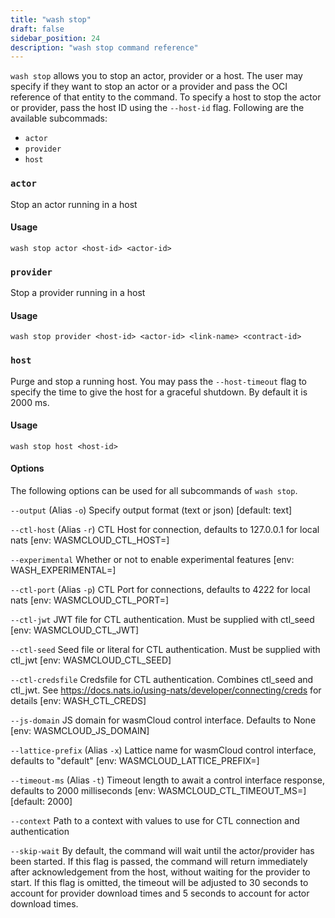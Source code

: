 ```yaml
---
title: "wash stop"
draft: false
sidebar_position: 24
description: "wash stop command reference"
--- 
```


`wash stop` allows you to stop an actor, provider or a host. The user may specify if they want to stop an actor or a provider and pass the OCI reference of that entity to the command. To specify a host to stop the actor or provider, pass the host ID using the `--host-id` flag. Following are the available subcommads:

- `actor`
- `provider`
- `host`

### `actor`

Stop an actor running in a host

#### Usage

```
wash stop actor <host-id> <actor-id>
```

### `provider`

Stop a provider running in a host

#### Usage

```
wash stop provider <host-id> <actor-id> <link-name> <contract-id>
```

### `host`

Purge and stop a running host. You may pass the `--host-timeout` flag to specify the time to give the host for a graceful shutdown. By default it is 2000 ms.

#### Usage

```
wash stop host <host-id>
```

#### Options

The following options can be used for all subcommands of `wash stop`.

`--output` (Alias `-o`) Specify output format (text or json) [default: text]

`--ctl-host` (Alias `-r`) CTL Host for connection, defaults to 127.0.0.1 for local nats [env: WASMCLOUD_CTL_HOST=]

`--experimental` Whether or not to enable experimental features [env: WASH_EXPERIMENTAL=]

`--ctl-port` (Alias `-p`) CTL Port for connections, defaults to 4222 for local nats [env: WASMCLOUD_CTL_PORT=]

`--ctl-jwt` JWT file for CTL authentication. Must be supplied with ctl_seed [env: WASMCLOUD_CTL_JWT]

`--ctl-seed` Seed file or literal for CTL authentication. Must be supplied with ctl_jwt [env: WASMCLOUD_CTL_SEED]

`--ctl-credsfile` Credsfile for CTL authentication. Combines ctl_seed and ctl_jwt. See <https://docs.nats.io/using-nats/developer/connecting/creds> for details [env: WASH_CTL_CREDS]

`--js-domain` JS domain for wasmCloud control interface. Defaults to None [env: WASMCLOUD_JS_DOMAIN]

`--lattice-prefix` (Alias `-x`) Lattice name for wasmCloud control interface, defaults to "default" [env: WASMCLOUD_LATTICE_PREFIX=]

`--timeout-ms` (Alias `-t`) Timeout length to await a control interface response, defaults to 2000 milliseconds [env: WASMCLOUD_CTL_TIMEOUT_MS=] [default: 2000]

`--context` Path to a context with values to use for CTL connection and authentication

`--skip-wait` By default, the command will wait until the actor/provider has been started. If this flag is passed, the command will return immediately after acknowledgement from the host, without waiting for the provider to start. If this flag is omitted, the timeout will be adjusted to 30 seconds to account for provider download times and  5 seconds to account for actor download times.
